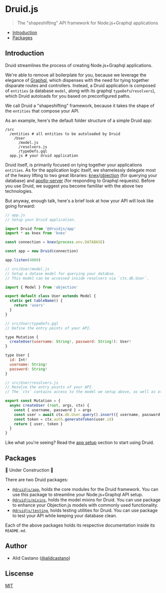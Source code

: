 # Druid.js

> The "shapeshifting" API framework for Node.js+Graphql applications

- [Introduction](#introduction)
- [Packages](#packages)

## Introduction 

Druid streamlines the process of creating Node.js+Graphql applications.

We're able to remove all boilerplate for you, because we leverage the elegance of [Graphql](https://graphql.org/), which dispenses with the need for tying together disparate routes and controllers. Instead, a Druid application is composed of `entities` (a database `model`, along with its graphql `typeDefs`/`resolvers`), which Druid autoloads for you based on preconfigured paths. 

We call Druid a "shapeshifting" framework, because it takes the shape of the `entities` that compose your API.

As an example, here's the default folder structure of a simple Druid app:

```
/src
  /entities # all entities to be autoloaded by Druid 
    /User
      /model.js
      /resolvers.js
      /typeDefs.gql
  app.js # your druid application
```

Druid itself, is primarily focused on tying together your applications `entities`. As for the application logic itself, we shamelessly delegate most of the heavy lifting to two great libraries: [knex](http://knexjs.org)/[objection](https://github.com/Vincit/objection.js/) (for querying your database) and [apollo-server](https://github.com/apollographql/apollo-server) (for responding to Graphql requests). Before you use Druid, we suggest you become famililar with the above two technologies.

But anyway, enough talk, here's a brief look at how your API will look like going forward:

```js
// app.js
// Setup your Druid application.

import Druid from '@druidjs/app'
import * as knex from 'knex'

const connection = knex(process.env.DATABASE)

const app = new Druid(connection)

app.listen(4000)

// src/User/model.js
// Setup a datase model for querying your databse.
// This model can be accessed inside resolvers via `ctx.db.User`.

import { Model } from 'objection'

export default class User extends Model {
  static get tableName() {
    return 'users'
  }
}

// src/User/typeDefs.gql 
// Define the entry points of your API.

type Mutation {
  createUser(username: String!, password: String!): User!
}

type User {
  id: Int! 
  username: String! 
  password: String!
}

// src/User/resolvers.js
// Resolve the entry points of your API.
// The `ctx` contains access to the model we setup above, as well as other helpers we provide for you.

export const Mutation = {
  async createUser (root, args, ctx) {
    const { username, password } = args
    const user = await ctx.db.User.query().insert({ username, password })
    const token = ctx.auth.generateToken(user.id)
    return { user, token }
  }
}
```

Like what you're seeing? Read the [app setup](https://github.com/alidcastano/druid.js/tree/master/packages/druid-app#app-setup) section to start using Druid.

## Packages

🚧 Under Construction 🚧

There are two Druid packages: 

- [`@druidjs/app`](https://github.com/alidcastano/druid.js/tree/master/packages/druid-app), holds the core modules for the Druid framework. You can use this package to streamline your Node.js+Graphql API setup.
- [`@druidjs/mixins`](https://github.com/alidcastano/druid.js/tree/master/packages/druid-mixins), holds
the model mixins for Druid. You can use package to enhance your Objection.js models with commonly used functionality.
- [`@druidjs/testing`](https://github.com/alidcastano/druid.js/tree/master/packages/druid-testing), holds
testing utilities for Druid. You can use package to test your API while keeping your database clean.

Each of the above packages holds its respective documentation inside its `README.md`.

## Author

- Alid Castano ([@alidcastano](https://twitter.com/alidcastano))

## Liscense

[MIT](/LICENSE.md)
